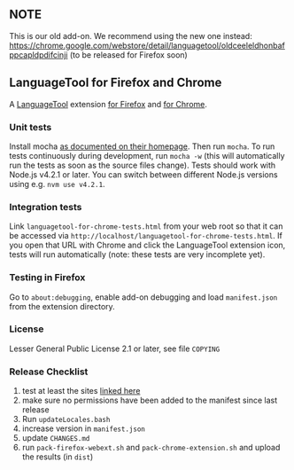 ## NOTE

This is our old add-on. We recommend using the new one instead: https://chrome.google.com/webstore/detail/languagetool/oldceeleldhonbafppcapldpdifcinji (to be released for Firefox soon)

## LanguageTool for Firefox and Chrome

A [LanguageTool](https://languagetool.org) extension [for Firefox](https://addons.mozilla.org/firefox/addon/languagetool/)
and [for Chrome](https://chrome.google.com/webstore/detail/languagetool/oldceeleldhonbafppcapldpdifcinji).

### Unit tests

Install mocha [as documented on their homepage](https://mochajs.org/). Then run `mocha`.
To run tests continuously during development, run `mocha -w`
(this will automatically run the tests as soon as the source files change).
Tests should work with Node.js v4.2.1 or later. You can switch between different
Node.js versions using e.g. `nvm use v4.2.1`.

### Integration tests

Link `languagetool-for-chrome-tests.html` from your web root so that it can be accessed
via `http://localhost/languagetool-for-chrome-tests.html`. If you open that URL with Chrome
and click the LanguageTool extension icon, tests will run automatically (note: these tests
are very incomplete yet).

### Testing in Firefox

Go to `about:debugging`, enable add-on debugging and load `manifest.json` from the
extension directory.


### License

Lesser General Public License 2.1 or later, see file `COPYING`


### Release Checklist

1. test at least the sites [linked here](https://github.com/languagetool-org/languagetool-browser-addon/wiki/Sites-to-test)
2. make sure no permissions have been added to the manifest since last release
3. Run `updateLocales.bash`
4. increase version in `manifest.json`
5. update `CHANGES.md`
6. run `pack-firefox-webext.sh` and `pack-chrome-extension.sh` and upload the 
   results (in `dist`)
